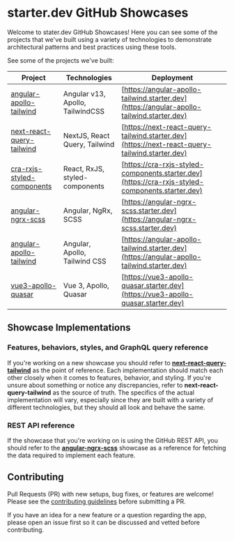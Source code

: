 # starter.dev GitHub Showcases

Welcome to stater.dev GitHub Showcases! Here you can see some of the projects that we've built using a variety of technologies to demonstrate architectural patterns and best practices using these tools.

See some of the projects we've built:

| Project                                                                             | Technologies                     | Deployment                                                                                       |
| ----------------------------------------------------------------------------------- | -------------------------------- | ------------------------------------------------------------------------------------------------ |
| [angular-apollo-tailwind](/angular-apollo-tailwind)                                 | Angular v13, Apollo, TailwindCSS | [https://angular-apollo-tailwind.starter.dev](https://angular-apollo-tailwind.starter.dev)       |
| [next-react-query-tailwind](/next-react-query-tailwind)                             | NextJS, React Query, Tailwind    | [https://next-react-query-tailwind.starter.dev](https://next-react-query-tailwind.starter.dev)   |
| [cra-rxjs-styled-components](/https://starter.dev/kits/cra-rxjs-styled-components/) | React, RxJS, styled-components   | [https://cra-rxjs-styled-components.starter.dev](https://cra-rxjs-styled-components.starter.dev) |
| [angular-ngrx-scss](/angular-ngrx-scss)                                             | Angular, NgRx, SCSS              | [https://angular-ngrx-scss.starter.dev](https://angular-ngrx-scss.starter.dev)                   |
| [angular-apollo-tailwind](/angular-apollo-tailwind)                                 | Angular, Apollo, Tailwind CSS    | [https://angular-apollo-tailwind.starter.dev](https://angular-apollo-tailwind.starter.dev)       |
| [vue3-apollo-quasar](/vue3-apollo-quasar)                                           | Vue 3, Apollo, Quasar            | [https://vue3-apollo-quasar.starter.dev](https://vue3-apollo-quasar.starter.dev)                 |

## Showcase Implementations

### Features, behaviors, styles, and GraphQL query reference

If you're working on a new showcase you should refer to **[next-react-query-tailwind](/next-react-query-tailwind)** as the point of reference. Each implementation should
match each other closely when it comes to features, behavior, and styling. If you're unsure about something or notice any discrepancies, refer to **next-react-query-tailwind** as the source of truth. The specifics of the actual implementation will vary, especially since they are built with a variety of different technologies, but they should all look and behave the same.

### REST API reference

If the showcase that you're working on is using the GitHub REST API, you should refer
to the **[angular-ngrx-scss](./angular-ngrx-scss)** showcase as a reference for fetching the data required to implement each feature.

## Contributing

Pull Requests (PR) with new setups, bug fixes, or features are welcome! Please see the [contributing guidelines](./CONTRIBUTING.md) before submitting a PR.

If you have an idea for a new feature or a question regarding the app, please open an issue first so it can be discussed and vetted before contributing.
